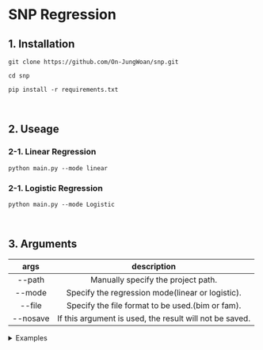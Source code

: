 # SNP Regression
## 1. Installation

```
git clone https://github.com/On-JungWoan/snp.git

cd snp

pip install -r requirements.txt
```

<br>

## 2. Useage
### 2-1. Linear Regression

```
python main.py --mode linear
```

### 2-1. Logistic Regression

```
python main.py --mode Logistic
```

<br>

## 3. Arguments

args | description
:--: | :--:
--path | Manually specify the project path.
--mode | Specify the regression mode(linear or logistic).
--file | Specify the file format to be used.(bim or fam).
--nosave | If this argument is used, the result will not be saved.

<details>

<summary>Examples</summary>

```
python main.py \
    --path your/prj/path \
    --mode linear (or logistic) \
    --file bim (or fam) \
    --nosave
```

</details>
